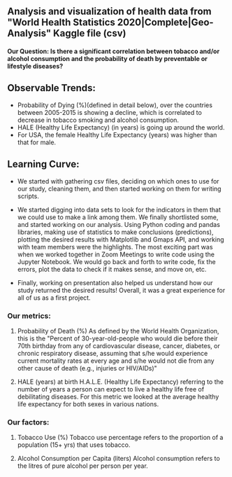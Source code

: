 ## Analysis and visualization of health data from "World Health Statistics 2020|Complete|Geo-Analysis" Kaggle file (csv)

#### Our Question: Is there a significant correlation between tobacco and/or alcohol consumption and the probability of death by preventable or lifestyle diseases?

## Observable Trends:
* Probability of Dying (%)(defined in detail below), over the countries between 2005-2015 is showing a decline, which is correlated to decrease in tobacco smoking and alcohol consumption.
* HALE (Healthy Life Expectancy) (in years) is going up around the world.
* For USA, the female Healthy Life Expectancy (years) was higher than that for male.

## Learning Curve:
* We started with gathering csv files, deciding on which ones to use for our study, cleaning them, and then started working on them for writing scripts. 

* We started digging into data sets to look for the indicators in them that we could use to make a link among them. We finally shortlisted some, and started working on our analysis. Using Python coding and pandas libraries, making use of statistics to make conclusions (predictions), plotting the desired results with Matplotlib and Gmaps API, and working with team members were the highlights. The most exciting part was when we worked together in Zoom Meetings to write code using the Jupyter Notebook. We would go back and forth to write code, fix the errors, plot the data to check if it makes sense, and move on, etc.

* Finally, working on presentation also helped us understand how our study returned the desired results! Overall, it was a great experience for all of us as a first project.

### Our metrics:

1. Probability of Death (%)
As defined by the World Health Organization, this is the "Percent of 30-year-old-people who would die before their 70th birthday from any of cardiovascular disease, cancer, diabetes, or chronic respiratory disease, assuming that s/he would experience current mortality rates at every age and s/he would not die from any other cause of death (e.g., injuries or HIV/AIDs)"

2. HALE (years) at birth
H.A.L.E. (Healthy Life Expectancy) referring to the number of years a person can expect to live a healthy life free of debilitating diseases. For this metric we looked at the average healthy life expectancy for both sexes in various nations.

### Our factors:

1. Tobacco Use (%)
Tobacco use percentage refers to the proportion of a population (15+ yrs) that uses tobacco.

2. Alcohol Consumption per Capita (liters)
Alcohol consumption refers to the litres of pure alcohol per person per year.
